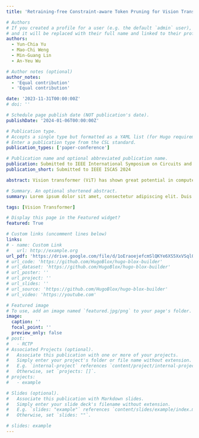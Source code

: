 ```yaml
---
title: 'Retraining-free Constraint-aware Token Pruning for Vision Transformer on Edge Devices'

# Authors
# If you created a profile for a user (e.g. the default `admin` user), write the username (folder name) here
# and it will be replaced with their full name and linked to their profile.
authors:
  - Yun-Chia Yu
  - Mao-Chi Weng
  - Min-Guang Lin
  - An-Yeu Wu

# Author notes (optional)
author_notes:
  - 'Equal contribution'
  - 'Equal contribution'

date: '2023-11-31T00:00:00Z'
# doi: ''

# Schedule page publish date (NOT publication's date).
publishDate: '2024-01-06T00:00:00Z'

# Publication type.
# Accepts a single type but formatted as a YAML list (for Hugo requirements).
# Enter a publication type from the CSL standard.
publication_types: ['paper-conference']

# Publication name and optional abbreviated publication name.
publication: Submitted to IEEE International Symposium on Circuits and Systems 2024
publication_short: Submitted to IEEE ISCAS 2024

abstract: Vision transformer (ViT) has shown great potential in computer vision tasks. However, intensive computation requirements with respect to the token size hinder ViT from being deployed on edge devices with diverse computation resources. Recently, token pruning has been a promising method to exploit the redundancy of tokens. However, it often requires a laborious retraining process to meet different resource constraints. In this paper, we introduce Fisher information (FI) from tokens to evaluate token importance across different transformer blocks and propose a Retraining-free Constraint-aware Token Pruning (RCTP) framework. RCTP employs a two-step process to obtain the optimal pruning thresholds without retraining under different FLOPs constraints. Firstly, a candidate threshold table and a FLOPs-Fisher table are constructed through a three-stage pipeline to record the trade-off between FLOPs and FI loss of each candidate threshold. Secondly, a modified Viterbi algorithm determines optimal threshold sets with minimum overall FI loss under various FLOPs-constraints in one shot. Our experiment shows that RCTP attains better accuracy-FLOPs trade-off than prior pruning-based approaches.

# Summary. An optional shortened abstract.
summary: Lorem ipsum dolor sit amet, consectetur adipiscing elit. Duis posuere tellus ac convallis placerat. Proin tincidunt magna sed ex sollicitudin condimentum.

tags: [Vision Transformer]

# Display this page in the Featured widget?
featured: True 

# Custom links (uncomment lines below)
links:
# - name: Custom Link
#   url: http://example.org
url_pdf: 'https://drive.google.com/file/d/1oEraoejefcmSlQKYe6XS5XxVSqlObkZE/view'
# url_code: 'https://github.com/HugoBlox/hugo-blox-builder'
# url_dataset: 'https://github.com/HugoBlox/hugo-blox-builder'
# url_poster: ''
# url_project: ''
# url_slides: ''
# url_source: 'https://github.com/HugoBlox/hugo-blox-builder'
# url_video: 'https://youtube.com'

# Featured image
# To use, add an image named `featured.jpg/png` to your page's folder.
image:
  caption: ''
  focal_point: ''
  preview_only: false
# post: 
#   - RCTP
# Associated Projects (optional).
#   Associate this publication with one or more of your projects.
#   Simply enter your project's folder or file name without extension.
#   E.g. `internal-project` references `content/project/internal-project/index.md`.
#   Otherwise, set `projects: []`.
# projects:
#   - example

# Slides (optional).
#   Associate this publication with Markdown slides.
#   Simply enter your slide deck's filename without extension.
#   E.g. `slides: "example"` references `content/slides/example/index.md`.
#   Otherwise, set `slides: ""`.

# slides: example
---
```

<!-- 
{{% callout note %}}
Click the _Cite_ button above to demo the feature to enable visitors to import publication metadata into their reference management software.
{{% /callout %}}

{{% callout note %}}
Create your slides in Markdown - click the _Slides_ button to check out the example.
{{% /callout %}}

Add the publication's **full text** or **supplementary notes** here. You can use rich formatting such as including [code, math, and images](https://docs.hugoblox.com/content/writing-markdown-latex/). -->
